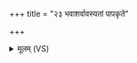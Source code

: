 +++
title = "२३ भवाशर्वावस्यतां पापकृते"

+++
<details><summary>मूलम् (VS)</summary>

भ॑वाश॒र्वाव॑स्यतां पाप॒कृते॑ कृत्या॒कृते॑।  
दु॒ष्कृते॑ वि॒द्युतं॑ देवहे॒तिम् ॥
</details>